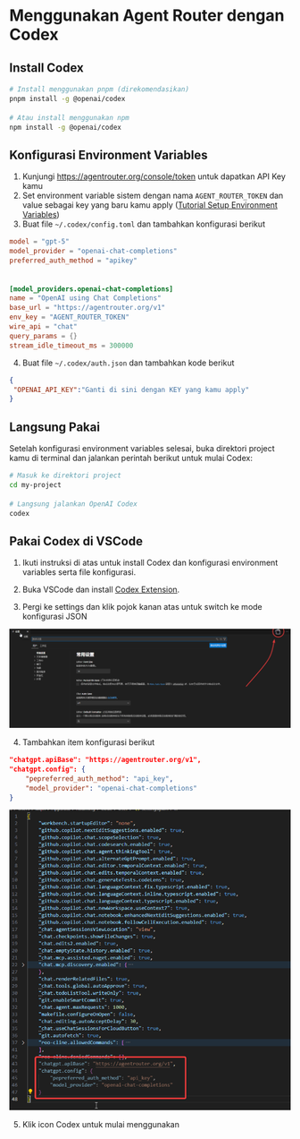 # Menggunakan Agent Router dengan Codex

## Install Codex

```bash
# Install menggunakan pnpm (direkomendasikan)
pnpm install -g @openai/codex

# Atau install menggunakan npm
npm install -g @openai/codex
```

## Konfigurasi Environment Variables

1. Kunjungi https://agentrouter.org/console/token untuk dapatkan API Key kamu
2. Set environment variable sistem dengan nama `AGENT_ROUTER_TOKEN` dan value sebagai key yang baru kamu apply ([Tutorial Setup Environment Variables](https://www.java.com/zh-CN/download/help/path.html))
3. Buat file `~/.codex/config.toml` dan tambahkan konfigurasi berikut

```toml
model = "gpt-5"
model_provider = "openai-chat-completions"
preferred_auth_method = "apikey"


[model_providers.openai-chat-completions]
name = "OpenAI using Chat Completions"
base_url = "https://agentrouter.org/v1"
env_key = "AGENT_ROUTER_TOKEN"
wire_api = "chat"
query_params = {}
stream_idle_timeout_ms = 300000

```

4. Buat file `~/.codex/auth.json` dan tambahkan kode berikut

```json
{
 "OPENAI_API_KEY":"Ganti di sini dengan KEY yang kamu apply"
}
```

## Langsung Pakai

Setelah konfigurasi environment variables selesai, buka direktori project kamu di terminal dan jalankan perintah berikut untuk mulai Codex:

```bash
# Masuk ke direktori project
cd my-project

# Langsung jalankan OpenAI Codex
codex
```

## Pakai Codex di VSCode

1. Ikuti instruksi di atas untuk install Codex dan konfigurasi environment variables serta file konfigurasi.

2. Buka VSCode dan install [Codex Extension](https://marketplace.visualstudio.com/items?itemName=openai.chatgpt).

3. Pergi ke settings dan klik pojok kanan atas untuk switch ke mode konfigurasi JSON

![](./img/codex-config.png)

4. Tambahkan item konfigurasi berikut

```json
"chatgpt.apiBase": "https://agentrouter.org/v1",
"chatgpt.config": {
    "pepreferred_auth_method": "api_key",
    "model_provider": "openai-chat-completions"
}
```

![](./img/codex-config2.png)

5. Klik icon Codex untuk mulai menggunakan